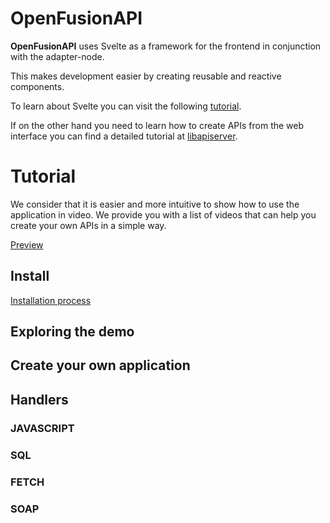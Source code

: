 # OpenFusionAPI

**OpenFusionAPI** uses Svelte as a framework for the frontend in conjunction with the adapter-node.

  

This makes development easier by creating reusable and reactive components.

  

To learn about Svelte you can visit the following [tutorial](https://svelte.dev/tutorial/basics).

If on the other hand you need to learn how to create APIs from the web interface you can find a detailed tutorial at [libapiserver](https://github.com/edwinspire/libapiserver).

  # Tutorial
We consider that it is easier and more intuitive to show how to use the application in video.
We provide you with a list of videos that can help you create your own APIs in a simple way.

[Preview](https://youtu.be/GpjXgEJV1bI)

## Install
[Installation process](https://youtu.be/L-DC6mIL9oM)


## Exploring the demo

## Create your own application

## Handlers
### JAVASCRIPT
### SQL
### FETCH
### SOAP







